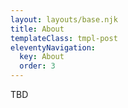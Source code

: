 ```yaml
---
layout: layouts/base.njk
title: About
templateClass: tmpl-post
eleventyNavigation:
  key: About
  order: 3
---
```


TBD

